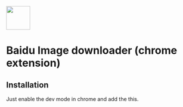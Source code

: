 <img src="src/assets/img/icon-128.png" width="64"/>

# Baidu Image downloader (chrome extension)

## Installation
Just enable the dev mode in chrome and add the this.